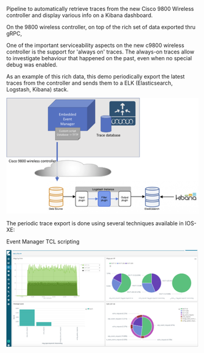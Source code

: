 Pipeline to automatically retrieve traces from the new Cisco 9800 Wireless controller and display various info on a Kibana dashboard.

On the 9800 wireless controller, on top of the rich set of data exported thru gRPC, 

One of the important serviceability aspects on the new c9800 wireless controller is the support for 'always on' traces. The always-on traces allow to investigate behaviour that happened on the past, even when no special debug was enabled.

As an example of this rich data, this demo periodically export the latest traces from the controller and sends them to a ELK (Elasticsearch, Logstash, Kibana) stack.

![Data flow](diagrams/arch-1.png?raw=true "Data flow")

The periodic trace export is done using several techniques available in IOS-XE:

 Event Manager
 TCL scripting




![Dashboard](diagrams/dashboard1.png?raw=true "Dashboard")
